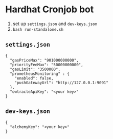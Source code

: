 # Hardhat Cronjob bot
1. set up `settings.json` and `dev-keys.json`
1. `bash run-standalone.sh`

## `settings.json`
```
{
  "gasPriceMax": "901000000000",
  "priorityFeeMax": "50000000000",
  "gasLimit": "3500000",
  "prometheusMonitoring" : {
    "enabled": false,
    "pushGatewayUrl": "http://127.0.0.1:9091"
  },
  "owlracleApiKey": "<your key>"
}
```
## `dev-keys.json`
```
{
  "alchemyKey": "<your key>"
}
```
